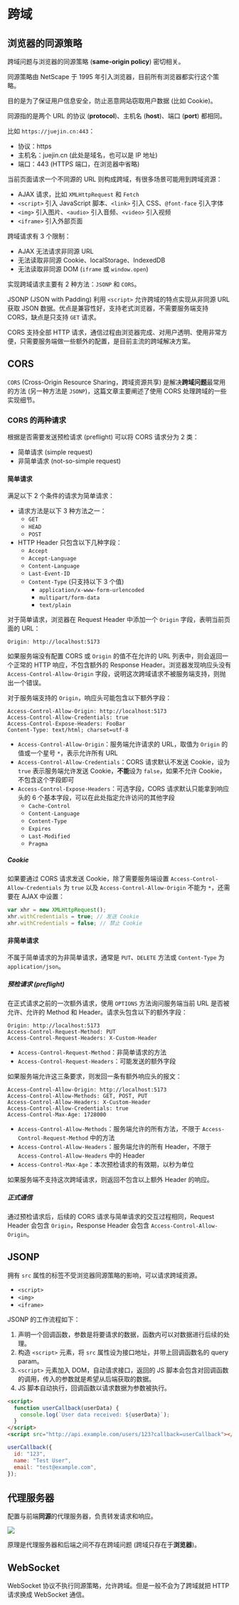 # 跨域

## 浏览器的同源策略

跨域问题与浏览器的同源策略 (**same-origin policy**) 密切相关。

同源策略由 NetScape 于 1995 年引入浏览器，目前所有浏览器都实行这个策略。

目的是为了保证用户信息安全，防止恶意网站窃取用户数据 (比如 Cookie)。

同源指的是两个 URL 的协议 (**protocol**)、主机名 (**host**)、端口 (**port**) 都相同。

比如 `https://juejin.cn:443`：

- 协议：https
- 主机名：juejin.cn (此处是域名，也可以是 IP 地址)
- 端口：443 (HTTPS 端口，在浏览器中省略)

当前页面请求一个不同源的 URL 则构成跨域，有很多场景可能用到跨域资源：

- AJAX 请求，比如 `XMLHttpRequest` 和 `Fetch`
- `<script>` 引入 JavaScript 脚本、`<link>` 引入 CSS、`@font-face` 引入字体
- `<img>` 引入图片、`<audio>` 引入音频、`<video>` 引入视频
- `<iframe>` 引入外部页面

跨域请求有 3 个限制：

- AJAX 无法请求非同源 URL
- 无法读取非同源 Cookie、localStorage、IndexedDB
- 无法读取非同源 DOM (`iframe` 或 `window.open`)

实现跨域请求主要有 2 种方法：`JSONP` 和 `CORS`。

JSONP (JSON with Padding) 利用 `<script>` 允许跨域的特点实现从非同源 URL 获取 JSON 数据。优点是兼容性好，支持老式浏览器，不需要服务端支持 CORS，缺点是只支持 `GET` 请求。

CORS 支持全部 HTTP 请求，通信过程由浏览器完成、对用户透明、使用非常方便，只需要服务端做一些额外的配置，是目前主流的跨域解决方案。

## CORS

`CORS` (Cross-Origin Resource Sharing，跨域资源共享) 是解决**跨域问题**最常用的方法 (另一种方法是 `JSONP`)，这篇文章主要阐述了使用 CORS 处理跨域的一些实现细节。

### CORS 的两种请求

根据是否需要发送预检请求 (preflight) 可以将 CORS 请求分为 2 类：

- 简单请求 (simple request)
- 非简单请求 (not-so-simple request)

#### 简单请求

满足以下 2 个条件的请求为简单请求：

- 请求方法是以下 3 种方法之一：
  - `GET`
  - `HEAD`
  - `POST`
- HTTP Header 只包含以下几种字段：
  - `Accept`
  - `Accept-Language`
  - `Content-Language`
  - `Last-Event-ID`
  - `Content-Type` (只支持以下 3 个值)
    - `application/x-www-form-urlencoded`
    - `multipart/form-data`
    - `text/plain`

对于简单请求，浏览器在 Request Header 中添加一个 `Origin` 字段，表明当前页面的 URL：

```text
Origin: http://localhost:5173
```

如果服务端没有配置 CORS 或 `Origin` 的值不在允许的 URL 列表中，则会返回一个正常的 HTTP 响应，不包含额外的 Response Header。浏览器发现响应头没有 `Access-Control-Allow-Origin` 字段，说明这次跨域请求不被服务端支持，则抛出一个错误。

对于服务端支持的 `Origin`，响应头可能包含以下额外字段：

```text
Access-Control-Allow-Origin: http://localhost:5173
Access-Control-Allow-Credentials: true
Access-Control-Expose-Headers: FooBar
Content-Type: text/html; charset=utf-8
```

- `Access-Control-Allow-Origin`：服务端允许请求的 URL，取值为 `Origin` 的值或一个星号 `*`，表示允许所有 URL
- `Access-Control-Allow-Credentials`：CORS 请求默认不发送 Cookie，设为 `true` 表示服务端允许发送 Cookie，**不能**设为 `false`，如果不允许 Cookie，不包含这个字段即可
- `Access-Control-Expose-Headers`：可选字段，CORS 请求默认只能拿到响应头的 6 个基本字段，可以在此处指定允许访问的其他字段
  - `Cache-Control`
  - `Content-Language`
  - `Content-Type`
  - `Expires`
  - `Last-Modified`
  - `Pragma`

##### Cookie

如果要通过 CORS 请求发送 Cookie，除了需要服务端设置 `Access-Control-Allow-Credentials` 为 `true` 以及 `Access-Control-Allow-Origin` 不能为 `*`，还需要在 AJAX 中设置：

```js
var xhr = new XMLHttpRequest();
xhr.withCredentials = true; // 发送 Cookie
xhr.withCredentials = false; // 禁止 Cookie
```

#### 非简单请求

不属于简单请求的为非简单请求，通常是 `PUT`、`DELETE` 方法或 `Content-Type` 为 `application/json`。

##### 预检请求 (preflight)

在正式请求之前的一次额外请求，使用 `OPTIONS` 方法询问服务端当前 URL 是否被允许、允许的 Method 和 Header。请求头包含以下的额外字段：

```text
Origin: http://localhost:5173
Access-Control-Request-Method: PUT
Access-Control-Request-Headers: X-Custom-Header
```

- `Access-Control-Request-Method`：非简单请求的方法
- `Access-Control-Request-Headers`：可能发送的额外字段

如果服务端允许这三条要求，则发回一条有额外响应头的报文：

```text
Access-Control-Allow-Origin: http://localhost:5173
Access-Control-Allow-Methods: GET, POST, PUT
Access-Control-Allow-Headers: X-Custom-Header
Access-Control-Allow-Credentials: true
Access-Control-Max-Age: 1728000
```

- `Access-Control-Allow-Methods`：服务端允许的所有方法，不限于 `Access-Control-Request-Method` 中的方法
- `Access-Control-Allow-Headers`：服务端允许的所有 Header，不限于 `Access-Control-Allow-Headers` 中的 Header
- `Access-Control-Max-Age`：本次预检请求的有效期，以秒为单位

如果服务端不支持这次跨域请求，则返回不包含以上额外 Header 的响应。

##### 正式通信

通过预检请求后，后续的 CORS 请求与简单请求的交互过程相同，Request Header 会包含 `Origin`，Response Header 会包含 `Access-Control-Allow-Origin`。

## JSONP

拥有 `src` 属性的标签不受浏览器同源策略的影响，可以请求跨域资源。

- `<script>`
- `<img>`
- `<iframe>`

JSONP 的工作流程如下：

1. 声明一个回调函数，参数是将要请求的数据，函数内可以对数据进行后续的处理。
2. 构造 `<script>` 元素，将 `src` 属性设为接口地址，并带上回调函数名的 query param。
3. `<script>` 元素加入 DOM，自动请求接口，返回的 JS 脚本会包含对回调函数的调用，传入的参数就是希望从后端获取的数据。
4. JS 脚本自动执行，回调函数以请求数据为参数被执行。

```html
<script>
  function userCallback(userData) {
    console.log(`User data received: ${userData}`);
  }
</script>
<script src="http://api.example.com/users/123?callback=userCallback"></script>
```

```js
userCallback({
  id: "123",
  name: "Test User",
  email: "test@example.com",
});
```

## 代理服务器

配置与前端**同源**的代理服务器，负责转发请求和响应。

![](assets/cross-origin-proxy.png)

原理是代理服务器和后端之间不存在跨域问题 (跨域只存在于**浏览器**)。

## WebSocket

WebSocket 协议不执行同源策略，允许跨域。但是一般不会为了跨域就把 HTTP 请求换成 WebSocket 通信。
